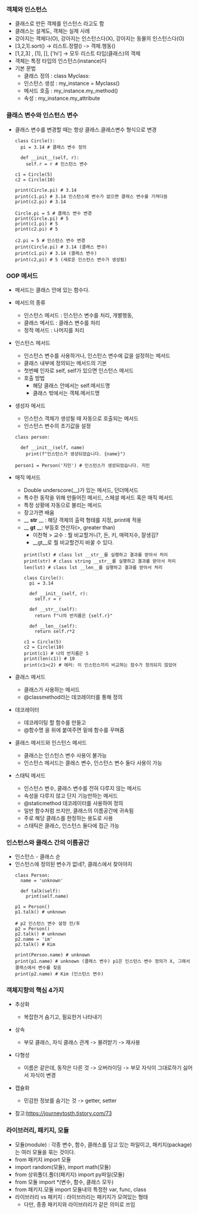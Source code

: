 ### 객체와 인스턴스
- 클래스로 만든 객체를 인스턴스 라고도 함
- 클래스는 설계도, 객체는 실제 사례
- 강아지는 객체다(O), 강아지는 인스턴스다(X), 강아지는 동물의 인스턴스다(O)
- [3,2,1].sort() -> 리스트.정렬() -> 객체.행동()
- [1,2,3] , [1], [], ['hi'] -> 모두 리스트 타입(클래스)의 객체
- 객체는 특정 타입의 인스턴스(instance)다
- 기본 문법
  - 클래스 정의 : class Myclass:
  - 인스턴스 생성 : my_instance = Myclass()
  - 메서드 호출 : my_instance.my_method()
  - 속성 : my_instance.my_attribute

### 클래스 변수와 인스턴스 변수
- 클래스 변수를 변경할 때는 항상 클래스.클래스변수 형식으로 변경
  ```
  class Circle():
    pi = 3.14 # 클래스 변수 정의
    
    def __init__(self, r):
      self.r = r # 인스턴스 변수
      
  c1 = Circle(5)
  c2 = Circle(10)
  ```
  ```
  print(Circle.pi) # 3.14
  print(c1.pi) # 3.14 인스턴스에 변수가 없으면 클래스 변수를 가져다씀
  print(c2.pi) # 3.14
  
  Circle.pi = 5 # 클래스 변수 변경
  print(Circle.pi) # 5
  print(c1.pi) # 5
  print(c2.pi) # 5
  
  c2.pi = 5 # 인스턴스 변수 변경
  print(Circle.pi) # 3.14 (클래스 변수)
  print(c1.pi) # 3.14 (클래스 변수)
  print(c2,pi) # 5 (새로운 인스턴스 변수가 생성됨)
  
  ```
### OOP 메서드
- 메서드는 클래스 안에 있는 함수다.
- 메서드의 종류
  - 인스턴스 메서드 : 인스턴스 변수를 처리, 개별행동, 
  - 클래스 메서드 : 클래스 변수를 처리
  - 정적 메서드 : 나머지를 처리

- 인스턴스 메서드
  - 인스턴스 변수를 사용하거나, 인스턴스 변수에 값을 설정하는 메서드
  - 클래스 내부에 정의되는 메서드의 기본
  - 첫번째 인자로 self, self가 있으면 인스턴스 메서드
  - 호출 방법
    - 해당 클래스 안에서는 self.메서드명
    - 클래스 밖에서는 객체.메서드명

- 생성자 메서드
  - 인스턴스 객체가 생성될 때 자동으로 호출되는 메서드
  - 인스턴스 변수의 초기값을 설정
  ```
  class person:
  
    def __init__(self, name)
      print(f"인스턴스가 생성되었습니다. {name}")
      
  person1 = Person('지민') # 인스턴스가 생성되었습니다. 지민
  ```
- 매직 메서드
  - Double underscore(__)가 있는 메서드, 던더메서드
  - 특수한 동작을 위해 만들어진 메서드, 스페셜 메서드 혹은 매직 메서드
  - 특정 상황에 자동으로 불리는 메서드
  - 장고가면 배움
  - __ __str__ __ : 해당 객체의 출력 형태를 지정, print에 적용
  - __ __gt__ __: 부등호 연산자(>, greater than)
    - 이찬혁 > 교수 : 뭘 비교할거니?, 돈, 키, 매력지수, 잘생김?
    - __gt__로 뭘 비교할건지 바꿀 수 있다.
    ```
    print(lst) # class lst __str__를 실행하고 결과를 받아서 처리
    print(str) # class string __str__를 실행하고 결과를 받아서 처리
    len(lst) # class lst __len__를 실행하고 결과를 받아서 처리

    class Circle():
      pi = 3.14
      
      def __init__(self, r):
        self.r = r
        
      def __str__(self):
        return f"나의 반지름은 {self.r}"
        
      def __len__(self):
        return self.r*2
        
    c1 = Circle(5) 
    c2 = Circle(10)
    print(c1) # 나의 반지름은 5
    print(len(c1)) # 10
    print(c1>c2) # 에러: 이 인스턴스끼리 비교하는 함수가 정의되지 않았어
    ```
    
- 클래스 메서드
  -  클래스가 사용하는 메서드
  -  @classmethod라는 데코레이터를 통해 정의

- 데코레이터
  - 데코레이팅 할 함수를 만들고
  - @함수명 을 위에 붙여주면 밑에 함수를 꾸며줌

- 클래스 메서드와 인스턴스 메서드
  - 클래스는 인스턴스 변수 사용이 불가능
  - 인스턴스 메서드는 클래스 변수, 인스턴스 변수 둘다 사용이 가능

- 스태틱 메서드
  - 인스턴스 변수, 클래스 변수를 전혀 다루지 않는 메서드
  - 속성을 다루지 않고 단지 기능만하는 메서드
  - @staticmethod 데코레이터를 사용하여 정의
  - 일반 함수처럼 쓰지만, 클래스의 이름공간에 귀속됨
  - 주로 해당 클래스를 한정하는 용도로 사용
  - 스태틱은 클래스, 인스턴스 둘다에 접근 가능
  
### 인스턴스와 클래스 간의 이름공간
  - 인스턴스 - 클래스 순
  - 인스턴스에 정의된 변수가 없네?, 클래스에서 찾아야지
    ```
    class Person:
      name = 'unknown'
    
      def talk(self):
        print(self.name)
      
    p1 = Person()
    p1.talk() # unknown
  
    # p2 인스턴스 변수 설정 전/후
    p2 = Person()
    p2.talk() # unknown
    p2.name = 'im'
    p2.talk() # Kim
  
    print(Person.name) # unknown
    print(p1.name) # unknown (클래스 변수) p1은 인스턴스 변수 정의가 X, 그래서 클래스에서 변수를 찾음
    print(p2.name) # Kim (인스턴스 변수)
    ```
    
### 객체지향의 핵심 4가지
- 추상화
  - 복잡한거 숨기고, 필요한거 나타내기
- 상속
  - 부모 클래스, 자식 클래스 관계 -> 물려받기 -> 재사용
- 다형성
  - 이름은 같은데, 동작은 다른 것 -> 오버라이딩 -> 부모 자식이 그대로하기 싫어서 자식이 변경
- 캡슐화  
  - 민감한 정보를 숨기는 것 -> getter, setter 

- 참고:https://journeytosth.tistory.com/73

### 라이브러리, 패키지, 모듈
- 모듈(module) : 각종 변수, 함수, 클래스를 담고 있는 파일이고, 패키지(package)는 여러 모듈을 묶는 것이다.
- from 패키지 import 모듈
- import random(모듈), import math(모듈)
- from 상위폴더.폴더(패키지) import py파일(모듈)
- from 모듈 import *(변수, 함수, 클래스 모두)
- from 패키지.모듈 import 모듈내의 특정한 var, func, class
- 라이브러리 vs 패키지 : 라이브러리는 패키지가 모여있는 형태
  - 다만, 종종 패키지와 라이브러리가 같은 의미로 쓰임
